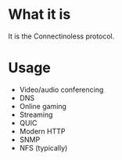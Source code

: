 #                  What it is

It is the Connectinoless protocol.

# Usage

* Video/audio conferencing
* DNS
* Online gaming
* Streaming
* QUIC
* Modern HTTP
* SNMP
* NFS (typically)